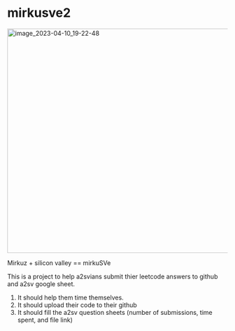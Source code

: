 # mirkusve2

<img width="512" alt="image_2023-04-10_19-22-48" src="https://user-images.githubusercontent.com/109980176/231097678-99408c11-3fbb-4124-8313-6db68fcacc9b.png">

Mirkuz + silicon valley == mirkuSVe

This is a project to help a2svians submit thier leetcode answers to github and a2sv google sheet.

1. It should help them time themselves.
2. It should upload their code to their github
3. It should fill the a2sv question sheets (number of submissions, time spent, and file link)
